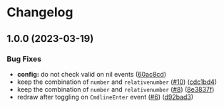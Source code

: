 # Changelog

## 1.0.0 (2023-03-19)


### Bug Fixes

* **config:** do not check valid on nil events ([60ac8cd](https://github.com/cpea2506/relative-toggle.nvim/commit/60ac8cd9b4ec4f644ebaced2d68bc02bfd126c63))
* keep the combination of `number` and `relativenumber` ([#10](https://github.com/cpea2506/relative-toggle.nvim/issues/10)) ([cdc1bd4](https://github.com/cpea2506/relative-toggle.nvim/commit/cdc1bd49636c6fbc55fc7b0839e59a14f1de4215))
* keep the combination of `number` and `relativenumber` ([#8](https://github.com/cpea2506/relative-toggle.nvim/issues/8)) ([8e3837f](https://github.com/cpea2506/relative-toggle.nvim/commit/8e3837f1bfe24e71f855352da6d4541264bf3099))
* redraw after toggling on `CmdlineEnter` event ([#6](https://github.com/cpea2506/relative-toggle.nvim/issues/6)) ([d92bad3](https://github.com/cpea2506/relative-toggle.nvim/commit/d92bad38531741b52b20005beb0f16082ebfc23b))
